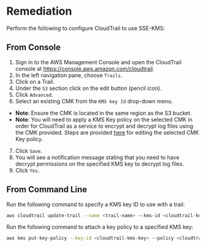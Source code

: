 # Remediation

Perform the following to configure CloudTrail to use SSE-KMS:

## From Console

1. Sign in to the AWS Management Console and open the CloudTrail console at <https://console.aws.amazon.com/cloudtrail>.
2. In the left navigation pane, choose `Trails`.
3. Click on a Trail.
4. Under the `S3` section click on the edit button (pencil icon).
5. Click `Advanced`.
6. Select an existing CMK from the `KMS key Id` drop-down menu.

- **Note**: Ensure the CMK is located in the same region as the S3 bucket.
- **Note**: You will need to apply a KMS Key policy on the selected CMK in order for CloudTrail as a service to encrypt and decrypt log files using the CMK provided. Steps are provided [here](https://docs.aws.amazon.com/awscloudtrail/latest/userguide/create-kms-key-policy-for-cloudtrail.html) for editing the selected CMK Key policy.

7. Click `Save`.
8. You will see a notification message stating that you need to have decrypt permissions on the specified KMS key to decrypt log files.
9. Click `Yes`.

## From Command Line

Run the following command to specify a KMS key ID to use with a trail:

```sh
aws cloudtrail update-trail --name <trail-name> --kms-id <cloudtrail-kmskey>
```

Run the following command to attach a key policy to a specified KMS key:

```sh
aws kms put-key-policy --key-id <cloudtrail-kms-key> --policy <cloudtrailkms-key-policy>
```
